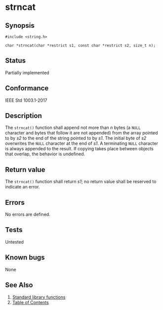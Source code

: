 # strncat

## Synopsis

`#include <string.h>`

`char *strncat(char *restrict s1, const char *restrict s2, size_t n);`

## Status

Partially implemented

## Conformance

IEEE Std 1003.1-2017

## Description

The `strncat()` function shall append not more than _n_ bytes (a `NULL` character and bytes that follow it are not
appended) from the array pointed to by _s2_ to the end of the string pointed to by _s1_. The initial byte of _s2_
overwrites the `NULL` character at the end of _s1_. A terminating `NULL` character is always appended to the result. If
copying takes place between objects that overlap, the behavior is undefined.

## Return value

The `strncat()` function shall return _s1_; no return value shall be reserved to indicate an error.

## Errors

No errors are defined.

## Tests

Untested

## Known bugs

None

## See Also

1. [Standard library functions](../functions.md)
2. [Table of Contents](../../../README.md)
